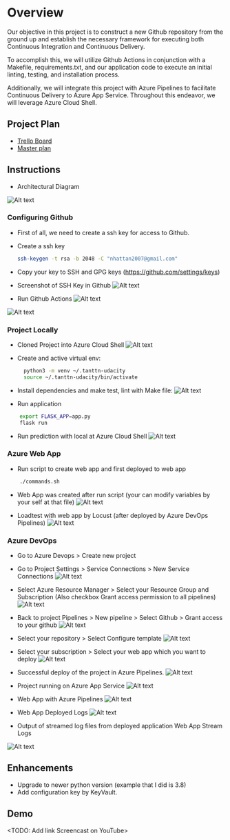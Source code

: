 

# Overview

Our objective in this project is to construct a new Github repository from the ground up and establish the necessary framework for executing both Continuous Integration and Continuous Delivery.

To accomplish this, we will utilize Github Actions in conjunction with a Makefile, requirements.txt, and our application code to execute an initial linting, testing, and installation process.

Additionally, we will integrate this project with Azure Pipelines to facilitate Continuous Delivery to Azure App Service.
Throughout this endeavor, we will leverage Azure Cloud Shell.

## Project Plan

- [Trello Board](https://trello.com/b/DvAKdGrF/azuredevops)
- [Master plan](https://docs.google.com/spreadsheets/d/e/2PACX-1vRM8P94FRDbFilQWFvaSy6SFM6gJvpEhMLXAhQV13f9_vVSkxZLY9rQ-1zhehMBXfJScRjXonAmt9V9/pubhtml)

## Instructions

- Architectural Diagram

![Alt text](images/ArchitecturalDiagram.jpg)

### Configuring Github
- First of all, we need to create a ssh key for access to Github.

- Create a ssh key

  ```bash
  ssh-keygen -t rsa -b 2048 -C "nhattan2007@gmail.com"
  ```

- Copy your key to SSH and GPG keys (https://github.com/settings/keys)

- Screenshot of SSH Key in Github
![Alt text](images/sshKey.jpg)

- Run Github Actions
![Alt text](https://github.com/tanttn-udacity/tanttn-udacity/actions/workflows/pythonapp.yml/badge.svg)

![Alt text](images/githubaction.png)

### Project Locally
- Cloned Project into Azure Cloud Shell
![Alt text](images/GitClonedAzure%20PowerShell.jpg)

- Create and active virtual env:

  ```bash
    python3 -m venv ~/.tanttn-udacity
    source ~/.tanttn-udacity/bin/activate
  ```

- Install dependencies and make test, lint with Make file:
![Alt text](images/MakefileResult.jpg)

- Run application

```bash
    export FLASK_APP=app.py
    flask run
```

- Run prediction with local at Azure Cloud Shell
![Alt text](images/PredictionLocalAzurePowerShell.jpg)

### Azure Web App

- Run script to create web app and first deployed to web app

```bash
    ./commands.sh
```

- Web App was created after run script (your can modify variables by your self at that file)
![Alt text](images/AzureAppServiceFlaskApp.jpg)

- Loadtest with web app by Locust (after deployed by Azure DevOps Pipelines)
![Alt text](images/RunningLocustLoadTest.jpg)

### Azure DevOps

- Go to Azure Devops > Create new project

- Go to Project Settings > Service Connections > New Service Connections
![Alt text](images/Service-connection.jpg)

- Select Azure Resource Manager > Select your Resource Group and Subscription (Also checkbox Grant access permission to all pipelines)
![Alt text](images/ConfigServiceConnection.jpg)

- Back to project Pipelines > New pipeline > Select Github > Grant access to your github
![Alt text](images/select-github-pipelines.jpg)

- Select your repository > Select Configure template
![Alt text](images/Createtemplatepipeline.jpg)

- Select your subscription > Select your web app which you want to deploy
![Alt text](images/pipelinewebapp.jpg)

- Successful deploy of the project in Azure Pipelines.
![Alt text](images/SuccessAzurePipelines.jpg)

- Project running on Azure App Service
![Alt text](images/RunningAzureWebApp.jpg)

- Web App with Azure Pipelines
![Alt text](images/WebAppWithAzurePipelines.jpg)

- Web App Deployed Logs
![Alt text](images/WebAppDeployedLogs.jpg)

- Output of streamed log files from deployed application
  Web App Stream Logs

![Alt text](images/AzureWebAppLogs.jpg)

## Enhancements

- Upgrade to newer python version (example that I did is 3.8)
- Add configuration key by KeyVault.

## Demo

<TODO: Add link Screencast on YouTube>
